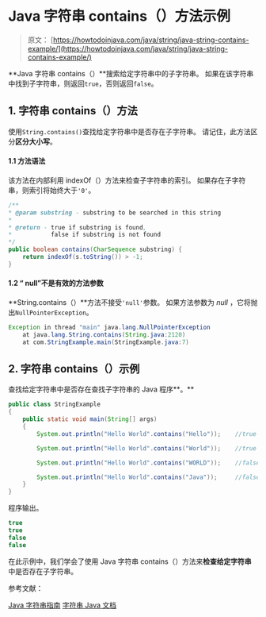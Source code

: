 # Java 字符串 contains（）方法示例

> 原文： [https://howtodoinjava.com/java/string/java-string-contains-example/](https://howtodoinjava.com/java/string/java-string-contains-example/)

**Java 字符串 contains（）**搜索给定字符串中的子字符串。 如果在该字符串中找到子字符串，则返回`true`，否则返回`false`。

## 1\. 字符串 contains（）方法

使用`String.contains()`查找给定字符串中是否存在子字符串。 请记住，此方法区分**区分大小写**。

#### 1.1 方法语法

该方法在内部利用 indexOf（）方法来检查子字符串的索引。 如果存在子字符串，则索引将始终大于`'0'`。

```java
/**
* @param substring - substring to be searched in this string
* 
* @return - true if substring is found,
* 			false if substring is not found
*/
public boolean contains(CharSequence substring) {
    return indexOf(s.toString()) > -1;
}

```

#### 1.2 “ null”不是有效的方法参数

**String.contains（）**方法不接受`'null'`参数。 如果方法参数为 *null* ，它将抛出`NullPointerException`。

```java
Exception in thread "main" java.lang.NullPointerException
	at java.lang.String.contains(String.java:2120)
	at com.StringExample.main(StringExample.java:7)

```

## 2\. 字符串 contains（）示例

查找给定字符串中是否存在查找子字符串的 Java 程序**。**

```java
public class StringExample 
{
    public static void main(String[] args) 
    {
        System.out.println("Hello World".contains("Hello"));	//true

        System.out.println("Hello World".contains("World"));	//true

        System.out.println("Hello World".contains("WORLD"));	//false - case-sensitive

        System.out.println("Hello World".contains("Java"));		//false
    }
}

```

程序输出。

```java
true
true
false
false

```

在此示例中，我们学会了使用 Java 字符串 contains（）方法来**检查给定字符串**中是否存在子字符串。

参考文献：

[Java 字符串指南](https://howtodoinjava.com/java-string/)
[字符串 Java 文档](https://docs.oracle.com/javase/9/docs/api/java/lang/String.html)